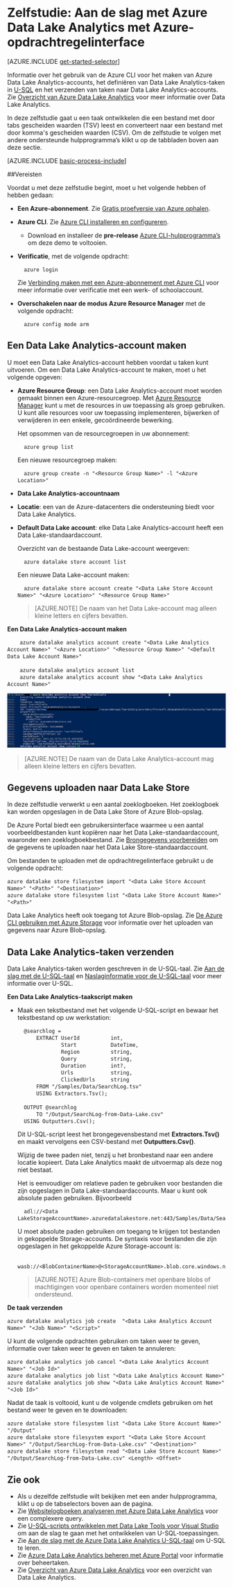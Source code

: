 <properties 
   pageTitle="Aan de slag met Azure Data Lake Analytics met Azure-opdrachtregelinterface | Microsoft Azure" 
   description="Informatie over het gebruik van de Azure-opdrachtregelinterface voor het maken van een Data Lake Store-account, het maken van een Data Lake Analytics-taak met U-SQL, en het verzenden van de taak. " 
   services="data-lake-analytics" 
   documentationCenter="" 
   authors="edmacauley" 
   manager="paulettm" 
   editor="cgronlun"/>
 
<tags
   ms.service="data-lake-analytics"
   ms.devlang="na"
   ms.topic="hero-article"
   ms.tgt_pltfrm="na"
   ms.workload="big-data" 
   ms.date="04/26/2016"
   ms.author="edmaca"/>

# Zelfstudie: Aan de slag met Azure Data Lake Analytics met Azure-opdrachtregelinterface

[AZURE.INCLUDE [get-started-selector](../../includes/data-lake-analytics-selector-get-started.md)]


Informatie over het gebruik van de Azure CLI voor het maken van Azure Data Lake Analytics-accounts, het definiëren van Data Lake Analytics-taken in [U-SQL](data-lake-analytics-u-sql-get-started.md) en het verzenden van taken naar Data Lake Analytics-accounts. Zie [Overzicht van Azure Data Lake Analytics](data-lake-analytics-overview.md) voor meer informatie over Data Lake Analytics.

In deze zelfstudie gaat u een taak ontwikkelen die een bestand met door tabs gescheiden waarden (TSV) leest en converteert naar een bestand met door komma's gescheiden waarden (CSV). Om de zelfstudie te volgen met andere ondersteunde hulpprogramma’s klikt u op de tabbladen boven aan deze sectie.

[AZURE.INCLUDE [basic-process-include](../../includes/data-lake-analytics-basic-process.md)]

##Vereisten

Voordat u met deze zelfstudie begint, moet u het volgende hebben of hebben gedaan:

- **Een Azure-abonnement**. Zie [Gratis proefversie van Azure ophalen](https://azure.microsoft.com/pricing/free-trial/).
- **Azure CLI**. Zie [Azure CLI installeren en configureren](../xplat-cli-install.md).
    - Download en installeer de **pre-release** [Azure CLI-hulpprogramma’s](https://github.com/MicrosoftBigData/AzureDataLake/releases) om deze demo te voltooien.
- **Verificatie**, met de volgende opdracht:

        azure login
    Zie [Verbinding maken met een Azure-abonnement met Azure CLI](../xplat-cli-connect.md) voor meer informatie over verificatie met een werk- of schoolaccount.
- **Overschakelen naar de modus Azure Resource Manager** met de volgende opdracht:

        azure config mode arm
        
## Een Data Lake Analytics-account maken

U moet een Data Lake Analytics-account hebben voordat u taken kunt uitvoeren. Om een Data Lake Analytics-account te maken, moet u het volgende opgeven:

- **Azure Resource Group**: een Data Lake Analytics-account moet worden gemaakt binnen een Azure-resourcegroep. Met [Azure Resource Manager](../resource-group-overview.md) kunt u met de resources in uw toepassing als groep gebruiken. U kunt alle resources voor uw toepassing implementeren, bijwerken of verwijderen in een enkele, gecoördineerde bewerking.  

    Het opsommen van de resourcegroepen in uw abonnement:
    
        azure group list 
    
    Een nieuwe resourcegroep maken:

        azure group create -n "<Resource Group Name>" -l "<Azure Location>"

- **Data Lake Analytics-accountnaam**
- **Locatie**: een van de Azure-datacenters die ondersteuning biedt voor Data Lake Analytics.
- **Default Data Lake account**: elke Data Lake Analytics-account heeft een Data Lake-standaardaccount.

    Overzicht van de bestaande Data Lake-account weergeven:
    
        azure datalake store account list

    Een nieuwe Data Lake-account maken:

        azure datalake store account create "<Data Lake Store Account Name>" "<Azure Location>" "<Resource Group Name>"

    > [AZURE.NOTE] De naam van het Data Lake-account mag alleen kleine letters en cijfers bevatten.



**Een Data Lake Analytics-account maken**

        azure datalake analytics account create "<Data Lake Analytics Account Name>" "<Azure Location>" "<Resource Group Name>" "<Default Data Lake Account Name>"

        azure datalake analytics account list
        azure datalake analytics account show "<Data Lake Analytics Account Name>"          

![Data Lake Analytics-account weergeven](./media/data-lake-analytics-get-started-cli/data-lake-analytics-show-account-cli.png)

> [AZURE.NOTE] De naam van de Data Lake Analytics-account mag alleen kleine letters en cijfers bevatten.


## Gegevens uploaden naar Data Lake Store

In deze zelfstudie verwerkt u een aantal zoeklogboeken.  Het zoeklogboek kan worden opgeslagen in de Data Lake Store of Azure Blob-opslag. 

De Azure Portal biedt een gebruikersinterface waarmee u een aantal voorbeeldbestanden kunt kopiëren naar het Data Lake-standaardaccount, waaronder een zoeklogboekbestand. Zie [Brongegevens voorbereiden](data-lake-analytics-get-started-portal.md#prepare-source-data) om de gegevens te uploaden naar het Data Lake Store-standaardaccount.

Om bestanden te uploaden met de opdrachtregelinterface gebruikt u de volgende opdracht:

    azure datalake store filesystem import "<Data Lake Store Account Name>" "<Path>" "<Destination>"
    azure datalake store filesystem list "<Data Lake Store Account Name>" "<Path>"

Data Lake Analytics heeft ook toegang tot Azure Blob-opslag.  Zie [De Azure CLI gebruiken met Azure Storage](../storage/storage-azure-cli.md) voor informatie over het uploaden van gegevens naar Azure Blob-opslag.

## Data Lake Analytics-taken verzenden

Data Lake Analytics-taken worden geschreven in de U-SQL-taal. Zie [Aan de slag met de U-SQL-taal](data-lake-analytics-u-sql-get-started.md) en [Naslaginformatie voor de U-SQL-taal](http://go.microsoft.com/fwlink/?LinkId=691348) voor meer informatie over U-SQL.

**Een Data Lake Analytics-taakscript maken**

- Maak een tekstbestand met het volgende U-SQL-script en bewaar het tekstbestand op uw werkstation:

        @searchlog =
            EXTRACT UserId          int,
                    Start           DateTime,
                    Region          string,
                    Query           string,
                    Duration        int?,
                    Urls            string,
                    ClickedUrls     string
            FROM "/Samples/Data/SearchLog.tsv"
            USING Extractors.Tsv();
        
        OUTPUT @searchlog   
            TO "/Output/SearchLog-from-Data-Lake.csv"
        USING Outputters.Csv();

    Dit U-SQL-script leest het brongegevensbestand met **Extractors.Tsv()** en maakt vervolgens een CSV-bestand met **Outputters.Csv()**. 
    
    Wijzig de twee paden niet, tenzij u het bronbestand naar een andere locatie kopieert.  Data Lake Analytics maakt de uitvoermap als deze nog niet bestaat.
    
    Het is eenvoudiger om relatieve paden te gebruiken voor bestanden die zijn opgeslagen in Data Lake-standaardaccounts. Maar u kunt ook absolute paden gebruiken.  Bijvoorbeeld 
    
        adl://<Data LakeStorageAccountName>.azuredatalakestore.net:443/Samples/Data/SearchLog.tsv
        
    U moet absolute paden gebruiken om toegang te krijgen tot bestanden in gekoppelde Storage-accounts.  De syntaxis voor bestanden die zijn opgeslagen in het gekoppelde Azure Storage-account is:
    
        wasb://<BlobContainerName>@<StorageAccountName>.blob.core.windows.net/Samples/Data/SearchLog.tsv

    >[AZURE.NOTE] Azure Blob-containers met openbare blobs of machtigingen voor openbare containers worden momenteel niet ondersteund.      

    
**De taak verzenden**


    azure datalake analytics job create  "<Data Lake Analytics Account Name>" "<Job Name>" "<Script>"
    
    
U kunt de volgende opdrachten gebruiken om taken weer te geven, informatie over taken weer te geven en taken te annuleren:

    azure datalake analytics job cancel "<Data Lake Analytics Account Name>" "<Job Id>"
    azure datalake analytics job list "<Data Lake Analytics Account Name>"
    azure datalake analytics job show "<Data Lake Analytics Account Name>" "<Job Id>"

Nadat de taak is voltooid, kunt u de volgende cmdlets gebruiken om het bestand weer te geven en te downloaden:
    
    azure datalake store filesystem list "<Data Lake Store Account Name>" "/Output"
    azure datalake store filesystem export "<Data Lake Store Account Name>" "/Output/SearchLog-from-Data-Lake.csv" "<Destination>"
    azure datalake store filesystem read "<Data Lake Store Account Name>" "/Output/SearchLog-from-Data-Lake.csv" <Length> <Offset>

## Zie ook

- Als u dezelfde zelfstudie wilt bekijken met een ander hulpprogramma, klikt u op de tabselectors boven aan de pagina.
- Zie [Websitelogboeken analyseren met Azure Data Lake Analytics](data-lake-analytics-analyze-weblogs.md) voor een complexere query.
- Zie [U-SQL-scripts ontwikkelen met Data Lake Tools voor Visual Studio](data-lake-analytics-data-lake-tools-get-started.md) om aan de slag te gaan met het ontwikkelen van U-SQL-toepassingen.
- Zie [Aan de slag met de Azure Data Lake Analytics U-SQL-taal](data-lake-analytics-u-sql-get-started.md) om U-SQL te leren.
- Zie [Azure Data Lake Analytics beheren met Azure Portal](data-lake-analytics-manage-use-portal.md) voor informatie over beheertaken.
- Zie [Overzicht van Azure Data Lake Analytics](data-lake-analytics-overview.md) voor een overzicht van Data Lake Analytics.




<!--HONumber=Jun16_HO2-->


